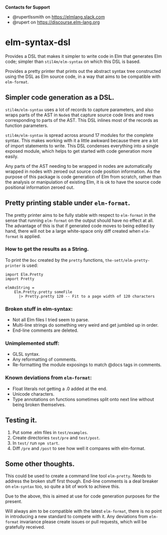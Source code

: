 **Contacts for Support**
- @rupertlssmith on https://elmlang.slack.com
- @rupert on https://discourse.elm-lang.org

# elm-syntax-dsl

Provides a DSL that makes it simpler to write code in Elm that generates Elm code; simpler
than `stil4m/elm-syntax` on which this DSL is based.

Provides a pretty printer that prints out the abstract syntax tree constructed using
the DSL as Elm source code, in a way that aims to be compatible with `elm-format`.

## Simpler code generation as a DSL.

`stil4m/elm-syntax` uses a lot of records to capture parameters, and also wraps parts of the
AST in `Node`s that capture source code lines and rows corresponding to parts of the AST.
This DSL inlines most of the records as function parameters.

`stil4m/elm-syntax` is spread across around 17 modules for the complete syntax. This makes
working with it a little awkward because there are a lot of import statements to write. This
DSL condenses everything into a single exposed module, which helps to get started with
code generation more easily.

Any parts of the AST needing to be wrapped in nodes are automatically wrapped in nodes with
zeroed out source code position information. As the purpose of this package is code generation
of Elm from scratch, rather than the analysis or manipulation of existing Elm, it is ok to
have the source code positional information zeroed out.

## Pretty printing stable under `elm-format`.

The pretty printer aims to be fully stable with respect to `elm-format` in the sense that
running `elm-format` on the output should have no effect at all. The advantage of this is
that if generated code moves to being edited by hand, there will not be a large white-space
only diff created when `elm-format` is applied.

### How to get the results as a String.

To print the `Doc` created by the `pretty` functions, `the-sett/elm-pretty-printer`
is used:

```
import Elm.Pretty
import Pretty

elmAsString =
    Elm.Pretty.pretty someFile
      |> Pretty.pretty 120 -- Fit to a page width of 120 characters
```

### Broken stuff in elm-syntax:

* Not all Elm files I tried seem to parse.
* Multi-line strings do something very weird and get jumbled up in order.
* End-line comments are deleted.

### Unimplemented stuff:

* GLSL syntax.
* Any reformatting of comments.
* Re-formatting the module exposings to match @docs tags in comments.

### Known deviations from `elm-format`:

* Float literals not getting a .0 added at the end.
* Unicode characters.
* Type annotations on functions sometimes split onto next line without being
broken themselves.

## Testing it.

1. Put some .elm files in `test/examples`.
2. Create directories `test/pre` and `test/post`.
3. In `test/` run `npm start`.
4. Diff `/pre` and `/post` to see how well it compares with elm-format.

## Some other thoughts.

This could be used to create a command line tool `elm-pretty`. Needs to address the broken stuff first though. End-line comments is a deal breaker on `elm-syntax` too, so quite a bit of work to achieve this.

Due to the above, this is aimed at use for code generation purposes for the present.

Will always aim to be compatible with the latest `elm-format`, there is no point in introducing a new standard to compete with it. Any deviations from `elm-format`
invariance please create issues or pull requests, which will be gratefully received.
